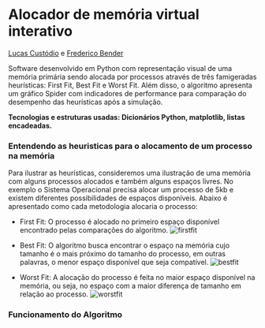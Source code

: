 # Alocador de memória virtual interativo
[Lucas Custódio](https://github.com/lucascust) e [Frederico Bender](https://github.com/FredericoBender)

Software desenvolvido em Python com representação visual de uma memória primária sendo alocada por processos através de três famigeradas heurísticas: First Fit, Best Fit e Worst Fit. Além disso, o algoritmo apresenta um gráfico Spider com indicadores de performance para comparação do desempenho das heurísticas após a simulação.

**Tecnologias e estruturas usadas: Dicionários Python, matplotlib, listas encadeadas.**

### Entendendo as heuristicas para o alocamento de um processo na memória
Para ilustrar as heurísticas, consideremos uma ilustração de uma memória com alguns processos alocados e também alguns espaços livres. No exemplo o Sistema Operacional precisa alocar um processo de 5kb e existem diferentes possibilidades de espaços disponíveis. Abaixo é apresentado como cada metodologia alocaria o processo:

- First Fit: O processo é alocado no primeiro espaço disponível encontrado pelas comparações do algoritmo.
![firstfit](https://res.cloudinary.com/df8snvgem/image/upload/v1579971567/alocador-de-memoria/first-fit_rvhcgv.png)

- Best Fit: O algoritmo busca encontrar o espaço na memória cujo tamanho é o mais próximo do tamanho do processo, em outras palavras, o menor espaço disponível que seja compatível.
![bestfit](https://res.cloudinary.com/df8snvgem/image/upload/v1579971567/alocador-de-memoria/best-fit_vjusqk.png)

- Worst Fit: A alocação do processo é feita no maior espaço disponível na memória, ou seja, no espaço com a maior diferença de tamanho em relação ao 
processo.
![worstfit](https://res.cloudinary.com/df8snvgem/image/upload/v1579971567/alocador-de-memoria/worst-fit_cwoj7r.png)


### Funcionamento do Algoritmo


